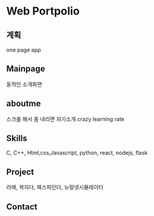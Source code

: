 # Web Portpolio 

## 계획

one page app

Mainpage
---
동적인 소개화면 



aboutme
---
스크롤 해서 좀 내리면 자기소개
crazy learning rate

Skills
---
C, C++, Html,css,Javascript, python, 
react, nodejs, flask

Project
---
라매, 복지다, 패스파인더, 뉴럴넷시뮬레이터

Contact
---
